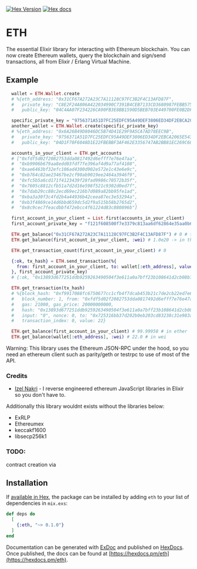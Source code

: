 [![Hex Version](http://img.shields.io/hexpm/v/eth.svg?style=flat)](https://hex.pm/packages/eth) [![Hex docs](http://img.shields.io/badge/hex.pm-docs-green.svg?style=flat)](https://hexdocs.pm/eth/ETH.html)

# ETH
The essential Elixir library for interacting with Ethereum blockchain. You can now create Ethereum wallets, query the blockchain and sign/send transactions, all from Elixir / Erlang Virtual Machine.

## Example

```elixir
  wallet = ETH.Wallet.create
  # %{eth_address: "0x31CF67A272A23C7A11128C97FC3B2F4C13AFD87F",
  #   private_key: "C8E2F24A806A422034990C7391B4CEB7133CD3680987FEBB5750555F99F0FC83",
  #   public_key: "04C4AA07F234226CA90FB3E8BB1590D5BEB703E449700FE0B2DF539A948289EA75220CC837CA68F429F3FB3D6677B2D63CF66277888B8209D0B3F3229CE339654C"}

  specific_private_key = "9756371A51D7FC25EDFC95A49DEF3806ED34DF2EBCA2065E543369E708C47374"
  another_wallet = ETH.Wallet.create(specific_private_key)
  # %{eth_address: "0x6A26B49D8046DC5B74D41E29F9A5CA7AD78EEC9B",
  #   private_key: "9756371A51D7FC25EDFC95A49DEF3806ED34DF2EBCA2065E543369E708C47374",
  #   public_key: "04D1F70F6048D1E22FBEBBF3AF462E3356747AB2BB81EC269C600BE6A53C3223472AA336DF0060719C6F3AEC45E40AE57ED39735B61B8F5EF989466D46CA1B72C0"}

  accounts_in_your_client = ETH.get_accounts
  # ["0xfdf5d02f2082753dda0817492d6efff7e76e47aa",
  #  "0xb9906b679aa8edd03fdf7fe396af4d9a77af4108",
  #  "0xae6463bf32efc106ad4300d902e572e1c43e6e9c",
  #  "0xb764c82ae23467be2cf90ab9019ee2464a3946f9",
  #  "0xfc5b5a6cd171f4123439f28fad9986c70572b35f",
  #  "0x7605c8812cfb51a7d2d16e598f521c9302d0ed7f",
  #  "0x7dab29cc88c2ecd69ec216b7d089a82bb95fe1ad",
  #  "0xba3a30f3c4fd2b4a44936b42ceea87ec3e53294a",
  #  "0xb3f4869ce14d6bbd659dc5d2f9a515b58b2765d2",
  #  "0x8c9cec7feacdbbf472ebcc4f61224d83c880896b"]

  first_account_in_your_client = List.first(accounts_in_your_client)
  first_account_private_key = "f121f608500f7e3379c813aa6df62864e35aa0b6cd11a2ff2c20ac84b5771fb2"

  ETH.get_balance("0x31CF67A272A23C7A11128C97FC3B2F4C13AFD87F") # 0 # this account holds no ether
  ETH.get_balance(first_account_in_your_client, :wei) # 1.0e20 -> in this example this address holds 100 ether / 1.0e20 wei

  ETH.get_transaction_count(first_account_in_your_client) # 0

  {:ok, tx_hash} = ETH.send_transaction(%{
    from: first_account_in_your_client, to: wallet[:eth_address], value: 22
  }, first_account_private_key)
  # {:ok, "0x13893d677251ddb9259263490504f3e611a0a7bff23b108641d2cb08b7af21dc"}

  ETH.get_transaction(tx_hash)
  # %{block_hash: "0xf9917088fc6750677cc1cfb4f7dcab453b21c7de2cb22ed7e6753df058bec5cf",
  #   block_number: 1, from: "0xfdf5d02f2082753dda0817492d6efff7e76e47aa",
  #   gas: 21000, gas_price: 20000000000,
  #   hash: "0x13893d677251ddb9259263490504f3e611a0a7bff23b108641d2cb08b7af21dc",
  #   input: "0", nonce: 0, to: "0x725316bb37d202b0eb203cd83238c31e983a7936",
  #   transaction_index: 0, value: 22}

  ETH.get_balance(first_account_in_your_client) # 99.99958 # in ether
  ETH.get_balance(wallet[:eth_address], :wei) # 22.0 # in wei
```

Warning: This library uses the Ethereum JSON-RPC under the hood, so you need an ethereum client such as parity/geth or testrpc to use of most of the API.

### Credits

- [Izel Nakri](https://github.com/izelnakri) - I reverse engineered ethereum JavaScript libraries in Elixir so you don't have to.

Additionally this library wouldnt exists without the libraries below:
- ExRLP
- Ethereumex
- keccakf1600
- libsecp256k1

### TODO:
contract creation via

## Installation

If [available in Hex](https://hex.pm/docs/publish), the package can be installed
by adding `eth` to your list of dependencies in `mix.exs`:

```elixir
def deps do
  [
    {:eth, "~> 0.1.0"}
  ]
end
```

Documentation can be generated with [ExDoc](https://github.com/elixir-lang/ex_doc)
and published on [HexDocs](https://hexdocs.pm). Once published, the docs can
be found at [https://hexdocs.pm/eth](https://hexdocs.pm/eth).
